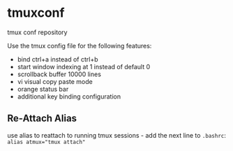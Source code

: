 tmuxconf
========

tmux conf repository

Use the tmux config file for the following features:
* bind ctrl+a instead of ctrl+b
* start window indexing at 1 instead of default 0
* scrollback buffer 10000 lines
* vi visual copy paste mode
* orange status bar
* additional key binding configuration

## Re-Attach Alias
use alias to reattach to running tmux sessions -
add the next line to `.bashrc`:
```alias atmux="tmux attach"```


